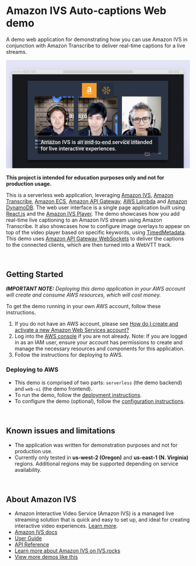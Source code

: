 # Amazon IVS Auto-captions Web demo

A demo web application for demonstrating how you can use Amazon IVS in conjunction with Amazon Transcribe to deliver real-time captions for a live streams.

![Auto-captions demo](auto-captions-demo.jpg)

**This project is intended for education purposes only and not for production usage.**

This is a serverless web application, leveraging [Amazon IVS](https://aws.amazon.com/ivs/), [Amazon Transcribe](https://aws.amazon.com/transcribe/), [Amazon ECS](https://aws.amazon.com/ecs/), [Amazon API Gateway](https://aws.amazon.com/api-gateway/), [AWS Lambda](https://aws.amazon.com/lambda/) and [Amazon DynamoDB](https://aws.amazon.com/dynamodb). The web user interface is a single page application built using [React.js](https://reactjs.org/) and the [Amazon IVS Player](https://docs.aws.amazon.com/ivs/latest/userguide/player.html). The demo showcases how you add real-time live captioning to an Amazon IVS stream using Amazon Transcribe. It also showcases how to configure image overlays to appear on top of the video player based on specific keywords, using [TimedMetadata](https://docs.aws.amazon.com/ivs/latest/userguide/metadata.html). This demo uses [Amazon API Gateway WebSockets](https://docs.aws.amazon.com/apigateway/latest/developerguide/apigateway-websocket-api.html) to deliver the captions to the connected clients, which are then turned into a WebVTT track.

<br>

## Getting Started

***IMPORTANT NOTE:** Deploying this demo application in your AWS account will create and consume AWS resources, which will cost money.*

To get the demo running in your own AWS account, follow these instructions.

1. If you do not have an AWS account, please see [How do I create and activate a new Amazon Web Services account?](https://aws.amazon.com/premiumsupport/knowledge-center/create-and-activate-aws-account/)
2. Log into the [AWS console](https://console.aws.amazon.com/) if you are not already. Note: If you are logged in as an IAM user, ensure your account has permissions to create and manage the necessary resources and components for this application.
3. Follow the instructions for deploying to AWS.

### Deploying to AWS
* This demo is comprised of two parts: `serverless` (the demo backend) and `web-ui` (the demo frontend).
* To run the demo, follow the [deployment instructions](./deployment/README.md).
* To configure the demo (optional), follow the [configuration instructions](./configuration/README.md).

<br>

## Known issues and limitations
* The application was written for demonstration purposes and not for production use.
* Currently only tested in **us-west-2 (Oregon)** and **us-east-1 (N. Virginia)** regions. Additional regions may be supported depending on service availability.

<br>

## About Amazon IVS
* Amazon Interactive Video Service (Amazon IVS) is a managed live streaming solution that is quick and easy to set up, and ideal for creating interactive video experiences. [Learn more](https://aws.amazon.com/ivs/).
* [Amazon IVS docs](https://docs.aws.amazon.com/ivs/)
* [User Guide](https://docs.aws.amazon.com/ivs/latest/userguide/)
* [API Reference](https://docs.aws.amazon.com/ivs/latest/APIReference/)
* [Learn more about Amazon IVS on IVS.rocks](https://ivs.rocks/)
* [View more demos like this](https://ivs.rocks/examples)
  
